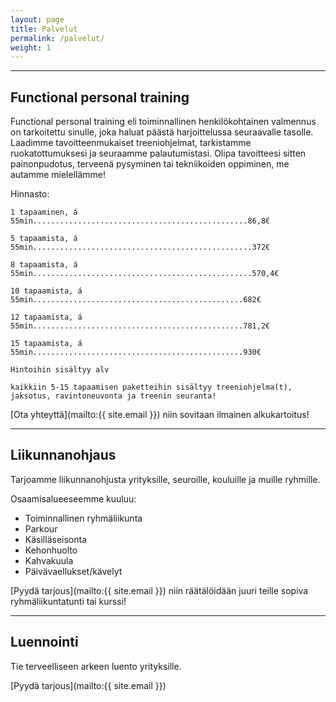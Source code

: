 ```yaml
---
layout: page
title: Palvelut
permalink: /palvelut/
weight: 1
---
```


---

## Functional personal training 

Functional personal training eli toiminnallinen henkilökohtainen valmennus on tarkoitettu sinulle, joka haluat päästä harjoittelussa seuraavalle tasolle. Laadimme tavoitteenmukaiset treeniohjelmat, tarkistamme ruokatottumuksesi ja seuraamme palautumistasi. Olipa tavoitteesi sitten painonpudotus, terveenä pysyminen tai tekniikoiden oppiminen, me autamme mielellämme!

Hinnasto:

    1 tapaaminen, á 55min................................................86,8€

    5 tapaamista, á 55min.................................................372€

    8 tapaamista, á 55min.................................................570,4€

    10 tapaamista, á 55min...............................................682€

    12 tapaamista, á 55min...............................................781,2€

    15 tapaamista, á 55min...............................................930€
    
    Hintoihin sisältyy alv
    
`kaikkiin 5-15 tapaamisen paketteihin sisältyy treeniohjelma(t), jaksotus, ravintoneuvonta ja treenin seuranta!`

[Ota yhteyttä](mailto:{{ site.email }}) niin sovitaan ilmainen alkukartoitus!

---

## Liikunnanohjaus

Tarjoamme liikunnanohjusta yrityksille, seuroille, kouluille ja muille ryhmille.

Osaamisalueeseemme kuuluu:

* Toiminnallinen ryhmäliikunta
* Parkour
* Käsilläseisonta
* Kehonhuolto
* Kahvakuula
* Päivävaellukset/kävelyt

[Pyydä tarjous](mailto:{{ site.email }}) niin räätälöidään juuri teille sopiva ryhmäliikuntatunti tai kurssi!

---

## Luennointi

Tie terveelliseen arkeen luento yrityksille.

[Pyydä tarjous](mailto:{{ site.email }})


